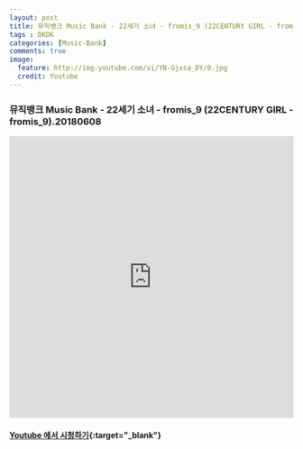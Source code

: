 ```yaml
---
layout: post
title: 뮤직뱅크 Music Bank - 22세기 소녀 - fromis_9 (22CENTURY GIRL - fromis_9).20180608
tags : DKDK
categories: [Music-Bank]
comments: true
image:
  feature: http://img.youtube.com/vi/YN-Gjxsa_DY/0.jpg
  credit: Youtube
---
```


### 뮤직뱅크 Music Bank - 22세기 소녀 - fromis_9 (22CENTURY GIRL - fromis_9).20180608

<iframe width="100%" height="500" src="https://www.youtube.com/embed/YN-Gjxsa_DY?rel=0" frameborder="0" allow="autoplay; encrypted-media" allowfullscreen></iframe>


#### [Youtube 에서 시청하기](https://www.youtube.com/watch?v=YN-Gjxsa_DY){:target="_blank"}